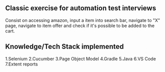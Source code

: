 ## Classic exercise for automation test interviews

Consist on accessing amazon, input a item into search bar, navigate to "X" page, navigate to item offer and check if it's possible to be added to the cart.

## Knowledge/Tech Stack implemented

1.Selenium
2.Cucumber
3.Page Object Model
4.Gradle
5.Java
6.VS Code
7.Extent reports
